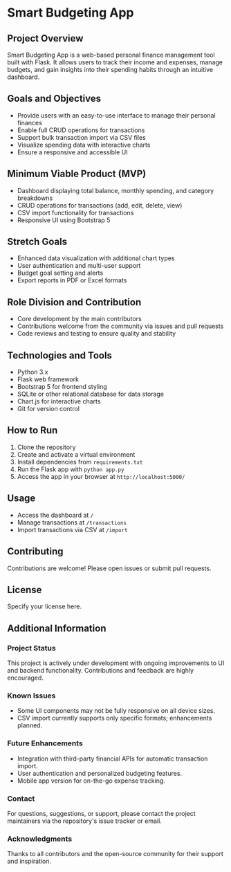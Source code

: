 # Smart Budgeting App

## Project Overview
Smart Budgeting App is a web-based personal finance management tool built with Flask. It allows users to track their income and expenses, manage budgets, and gain insights into their spending habits through an intuitive dashboard.

## Goals and Objectives
- Provide users with an easy-to-use interface to manage their personal finances
- Enable full CRUD operations for transactions
- Support bulk transaction import via CSV files
- Visualize spending data with interactive charts
- Ensure a responsive and accessible UI

## Minimum Viable Product (MVP)
- Dashboard displaying total balance, monthly spending, and category breakdowns
- CRUD operations for transactions (add, edit, delete, view)
- CSV import functionality for transactions
- Responsive UI using Bootstrap 5

## Stretch Goals
- Enhanced data visualization with additional chart types
- User authentication and multi-user support
- Budget goal setting and alerts
- Export reports in PDF or Excel formats

## Role Division and Contribution
- Core development by the main contributors
- Contributions welcome from the community via issues and pull requests
- Code reviews and testing to ensure quality and stability

## Technologies and Tools
- Python 3.x
- Flask web framework
- Bootstrap 5 for frontend styling
- SQLite or other relational database for data storage
- Chart.js for interactive charts
- Git for version control

## How to Run
1. Clone the repository
2. Create and activate a virtual environment
3. Install dependencies from `requirements.txt`
4. Run the Flask app with `python app.py`
5. Access the app in your browser at `http://localhost:5000/`

## Usage
- Access the dashboard at `/`
- Manage transactions at `/transactions`
- Import transactions via CSV at `/import`

## Contributing
Contributions are welcome! Please open issues or submit pull requests.

## License
Specify your license here.

## Additional Information

### Project Status
This project is actively under development with ongoing improvements to UI and backend functionality. Contributions and feedback are highly encouraged.

### Known Issues
- Some UI components may not be fully responsive on all device sizes.
- CSV import currently supports only specific formats; enhancements planned.

### Future Enhancements
- Integration with third-party financial APIs for automatic transaction import.
- User authentication and personalized budgeting features.
- Mobile app version for on-the-go expense tracking.

### Contact
For questions, suggestions, or support, please contact the project maintainers via the repository's issue tracker or email.

### Acknowledgments
Thanks to all contributors and the open-source community for their support and inspiration.
